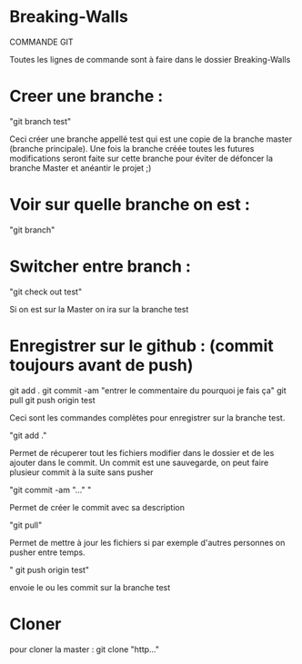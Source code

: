 Breaking-Walls
==============

COMMANDE GIT

Toutes les lignes de commande sont à faire dans le dossier Breaking-Walls

Creer une branche :
==============

"git branch test"

Ceci créer une branche appellé test qui est une copie de la branche master (branche principale).
Une fois la branche créée toutes les futures modifications seront faite sur cette branche pour éviter de défoncer la branche Master et anéantir le projet ;)


Voir sur quelle branche on est :
==============

"git branch"

Switcher entre branch :
==============

"git check out test"

Si on est sur la Master on ira sur la branche test

Enregistrer sur le github : (commit toujours avant de push)
==============

git add .
git commit -am "entrer le commentaire du pourquoi je fais ça"
git pull
git push origin test

Ceci sont les commandes complètes pour enregistrer sur la branche test.

"git add ."

Permet de récuperer tout les fichiers modifier dans le dossier et de les ajouter dans le commit.
Un commit est une sauvegarde, on peut faire plusieur commit à la suite sans pusher

"git commit -am "..." "

Permet de créer le commit avec sa description

"git pull"

Permet de mettre à jour les fichiers si par exemple d'autres personnes on pusher entre temps.

" git push origin test"

envoie le ou les commit sur la branche test


Cloner
==============

pour cloner la master : git clone "http..."

